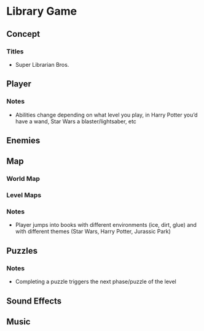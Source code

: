 # Library Game
## Concept
### Titles
- Super Librarian Bros.

## Player
### Notes
- Abilities change depending on what level you play, in Harry Potter you’d have a wand, Star Wars a blaster/lightsaber, etc

## Enemies

## Map
### World Map

### Level Maps

### Notes
- Player jumps into books with different environments (ice, dirt, glue) and with different themes (Star Wars, Harry Potter, Jurassic Park)

## Puzzles
### Notes
- Completing a puzzle triggers the next phase/puzzle of the level

## Sound Effects

## Music
